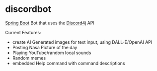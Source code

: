# discordbot
[Spring Boot](https://github.com/spring-projects/spring-boot) Bot that uses the [Discord4j](https://github.com/Discord4J/Discord4J) API

Current Features:
- create AI Generated images for text input, using DALL-E/OpenAI API
- Posting Nasa Picture of the day
- Playing YouTube/random local sounds
- Random memes
- embedded Help command with command descriptions